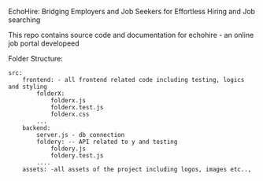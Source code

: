 EchoHire: Bridging Employers and Job Seekers for Effortless Hiring and Job searching

This repo contains source code and documentation for echohire - an online job portal developeed 

Folder Structure: 

	src:
		frontend: - all frontend related code including testing, logics and styling
			folderX: 
				folderx.js
				folderx.test.js
				folderx.css
			...
		backend:
			server.js - db connection
			foldery: -- API related to y and testing
				foldery.js
				foldery.test.js
			....
		assets: -all assets of the project including logos, images etc..,
